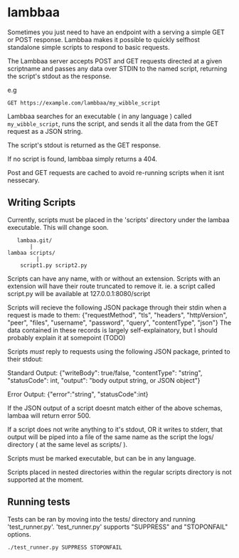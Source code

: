 # lambbaa

Sometimes you just need to have an endpoint with a serving a simple GET or POST response.
Lambbaa makes it possible to quickly selfhost standalone simple scripts to respond to basic requests.

The Lambbaa server accepts POST and GET requests directed at a given scriptname
and passes any data over STDIN to the named script, returning the script's
stdout as the response.

e.g

    GET https://example.com/lambbaa/my_wibble_script

Lambbaa searches for an executable ( in any language ) called
`my_wibble_script`, runs the script, and sends it all the data from the GET request as a JSON
string. 

The script's stdout is returned as the GET response.

If no script is found, lambbaa simply returns a 404.

Post and GET requests are cached to avoid re-running scripts when it isnt nessecary.

## Writing Scripts

Currently, scripts must be placed in the 'scripts' directory under the lambaa executable.
This will change soon.

       lambaa.git/
           |
    lambaa scripts/
             | 
        script1.py script2.py

Scripts can have any name, with or without an extension.
Scripts with an extension will have their route truncated to remove it.
ie. a script called script.py will be available at 127.0.0.1:8080/script

Scripts will recieve the following JSON package through their stdin when a request is made to them:
{"requestMethod", "tls", "headers", "httpVersion", "peer", "files", "username", "password", "query", "contentType", "json"}
The data contained in these records is largely self-explainatory, but I should probably explain it at somepoint (TODO)

Scripts *must* reply to requests using the following JSON package, printed to their stdout:

Standard Output:
{"writeBody": true/false, "contentType": "string", "statusCode": int, "output": "body output string, or JSON object"}

Error Output:
{"error":"string", "statusCode":int}

If the JSON output of a script doesnt match either of the above schemas, lambaa will return 
error 500.

If a script does not write anything to it's stdout, OR it writes to stderr,
that output will be piped into a file of the same name as the script the logs/
directory ( at the same level as scripts/ ).

Scripts must be marked executable, but can be in any language.

Scripts placed in nested directories within the regular scripts directory is not supported at the moment.

## Running tests

Tests can be ran by moving into the tests/ directory and running 'test_runner.py'.
'test_runner.py' supports "SUPPRESS" and "STOPONFAIL" options.

    ./test_runner.py SUPPRESS STOPONFAIL


